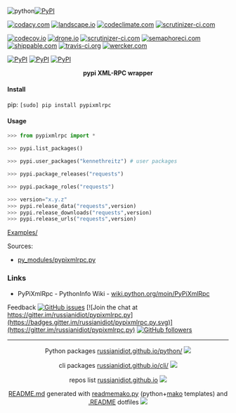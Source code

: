 ![python](https://img.shields.io/badge/language-python-blue.svg)[![PyPI](https://img.shields.io/pypi/pyversions/pypixmlrpc.svg)](https://pypi.python.org/pypi/pypixmlrpc)

[![codacy.com](https://api.codacy.com/project/badge/Grade/2d0aefd518834ab49eb01c0d475fcef9)](https://www.codacy.com/app/russianidiot-github/pypixmlrpc-py/dashboard)
[![landscape.io](https://landscape.io/github/russianidiot/pypixmlrpc.py/master/landscape.svg?style=flat)](https://landscape.io/github/russianidiot/pypixmlrpc.py)
[![codeclimate.com](https://codeclimate.com/github/russianidiot/pypixmlrpc.py/badges/gpa.svg)](https://codeclimate.com/github/russianidiot/pypixmlrpc.py)
[![scrutinizer-ci.com](https://scrutinizer-ci.com/g/russianidiot/pypixmlrpc.py/badges/quality-score.png?b=master)](https://scrutinizer-ci.com/g/russianidiot/pypixmlrpc.py/)

[![codecov.io](https://codecov.io/github/russianidiot/pypixmlrpc.py/coverage.svg?branch=master)](https://codecov.io/github/russianidiot/pypixmlrpc.py?branch=master)
[![drone.io](https://drone.io/github.com/russianidiot/pypixmlrpc.py/status.png)](https://drone.io/github.com/russianidiot/pypixmlrpc.py)
[![scrutinizer-ci.com](https://scrutinizer-ci.com/g/russianidiot/pypixmlrpc.py/badges/build.png?b=master)](https://scrutinizer-ci.com/g/russianidiot/pypixmlrpc.py/)
[![semaphoreci.com](https://semaphoreci.com/api/v1/russianidiot/pypixmlrpc-py/branches/master/shields_badge.svg)](https://semaphoreci.com/russianidiot/pypixmlrpc-py)
[![shippable.com](https://api.shippable.com/projects/57068cbb2a8192902e1bbbd8/badge?branch=master)](https://app.shippable.com/projects/57068cbb2a8192902e1bbbd8)
[![travis-ci.org](https://travis-ci.org/russianidiot/pypixmlrpc.py.svg)](https://travis-ci.org/russianidiot/pypixmlrpc.py)
[![wercker.com](https://app.wercker.com/status/dcbb3555061ed95f4da533e02bbc4d98/s/master)](https://app.wercker.com/#applications/5702b5e6a7bb73af2515f8d7)

[![PyPI](https://img.shields.io/pypi/v/pypixmlrpc.svg)](https://pypi.python.org/pypi/pypixmlrpc)
[![PyPI](https://img.shields.io/pypi/dm/pypixmlrpc.svg)](https://pypi.python.org/pypi/pypixmlrpc)
[![PyPI](https://img.shields.io/pypi/dd/pypixmlrpc.svg)](https://pypi.python.org/pypi/pypixmlrpc)

<p align="center">
    <b>pypi XML-RPC wrapper</b>
</p>

#### Install

pip: 
`[sudo] pip install pypixmlrpc`

#### Usage

```python
>>> from pypixmlrpc import *

>>> pypi.list_packages()

>>> pypi.user_packages("kennethreitz") # user packages

>>> pypi.package_releases("requests")

>>> pypi.package_roles("requests")

>>> version="x.y.z"
>>> pypi.release_data("requests",version)
>>> pypi.release_downloads("requests",version)
>>> pypi.release_urls("requests",version)
```

[Examples/](https://github.com/russianidiot/pypixmlrpc.py/tree/master/Examples)

Sources:
*	[py_modules/pypixmlrpc.py](https://github.com/russianidiot/pypixmlrpc.py/blob/master/py_modules/pypixmlrpc.py)

### Links

*	PyPiXmlRpc - PythonInfo Wiki - [wiki.python.org/moin/PyPiXmlRpc](http://wiki.python.org/moin/PyPiXmlRpc)

Feedback
[![GitHub issues](https://img.shields.io/github/issues/russianidiot/pypixmlrpc.py.svg)](https://github.com/russianidiot/pypixmlrpc.py/issues)
[![Join the chat at https://gitter.im/russianidiot/pypixmlrpc.py](https://badges.gitter.im/russianidiot/pypixmlrpc.py.svg)](https://gitter.im/russianidiot/pypixmlrpc.py)
[![GitHub followers](https://img.shields.io/github/followers/russianidiot.svg?style=social&label=Follow)](https://github.com/russianidiot)

* * *

<p align="center">
	Python packages <a href="http://russianidiot.github.io/python/">russianidiot.github.io/python/</a>
	<img src="http://russianidiot.github.io/images/python/16.png" />
</p>
<p align="center">
	cli packages <a href="http://russianidiot.github.io/python/">russianidiot.github.io/cli/</a>
<img src="http://russianidiot.github.io/images/cli/16.png" />
</p>

<p align="center">
	repos list <a href="http://russianidiot.github.io/">russianidiot.github.io</a> <img src="http://russianidiot.github.io/images/star/16.png" />
</p>

<p align="center">
	<a href="https://raw.githubusercontent.com/russianidiot/pypixmlrpc.py/master/README.md">README.md</a> generated with <a href="https://github.com/russianidiot/readme-mako.py">readmemako.py</a> (python+<a href="http://www.makotemplates.org/">mako</a> templates) and <a href="https://github.com/russianidiot-dotfiles/.README">.README</a> dotfiles 
<img src="http://russianidiot.github.io/images/book/16.png">
</p>
